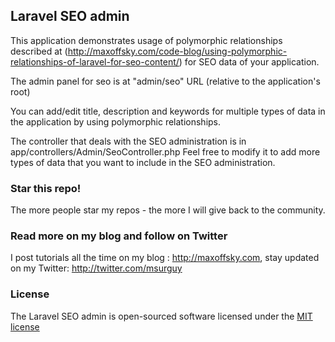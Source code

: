## Laravel SEO admin

This application demonstrates usage of polymorphic relationships described at (http://maxoffsky.com/code-blog/using-polymorphic-relationships-of-laravel-for-seo-content/) for SEO data of your application.

The admin panel for seo is at "admin/seo" URL (relative to the application's root)

You can add/edit title, description and keywords for multiple types of data in the application by using polymorphic relationships.

The controller that deals with the SEO administration is in app/controllers/Admin/SeoController.php
Feel free to modify it to add more types of data that you want to include in the SEO administration. 

### Star this repo!

The more people star my repos - the more I will give back to the community.

### Read more on my blog and follow on Twitter

I post tutorials all the time on my blog : http://maxoffsky.com, stay updated on my Twitter: http://twitter.com/msurguy

### License

The Laravel SEO admin is open-sourced software licensed under the [MIT license](http://opensource.org/licenses/MIT)
